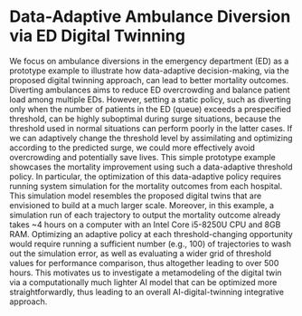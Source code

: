 # Data-Adaptive Ambulance Diversion via ED Digital Twinning
We focus on ambulance diversions in the emergency department (ED) as a prototype example to illustrate how data-adaptive decision-making, via the proposed digital twinning approach, can lead to better mortality outcomes. Diverting ambulances aims to reduce ED overcrowding and balance patient load among multiple EDs. However, setting a static policy, such as diverting only when the number of patients in the ED (queue) exceeds a prespecified threshold, can be highly suboptimal during surge situations, because the threshold used in normal situations can perform poorly in the latter cases. If we can adaptively change the threshold level by assimilating and optimizing according to the predicted surge, we could more effectively avoid overcrowding and potentially save lives. This simple prototype example showcases the mortality improvement using such a data-adaptive threshold policy. In particular, the optimization of this data-adaptive policy requires running system simulation for the mortality outcomes from each hospital. This simulation model resembles the proposed digital twins that are envisioned to build at a much larger scale. Moreover, in this example, a simulation run of each trajectory to output the mortality outcome already takes ~4 hours on a computer with an Intel Core i5-8250U CPU and 8GB RAM. Optimizing an adaptive policy at each threshold-changing opportunity would require running a sufficient number (e.g., 100) of trajectories to wash out the simulation error, as well as evaluating a wider grid of threshold values for performance comparison, thus altogether leading to over 500 hours. This motivates us to investigate a metamodeling of the digital twin via a computationally much lighter AI model that can be optimized more straightforwardly, thus leading to an overall AI-digital-twinning integrative approach.
